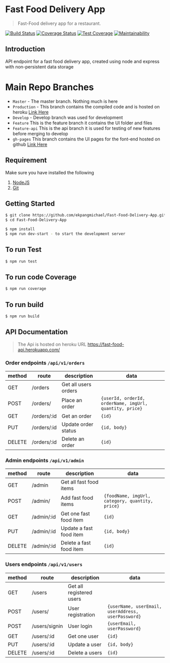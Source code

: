 # Fast Food Delivery App
> Fast-Food delivery app for a restaurant.

[![Build Status](https://travis-ci.org/ekpangmichael/Fast-Food-Delivery-App.svg?branch=develop)](https://travis-ci.org/ekpangmichael/Fast-Food-Delivery-App)
[![Coverage Status](https://coveralls.io/repos/github/ekpangmichael/Fast-Food-Delivery-App/badge.png?branch=develop)](https://coveralls.io/github/ekpangmichael/Fast-Food-Delivery-App?branch=develop) [![Test Coverage](https://api.codeclimate.com/v1/badges/f146d9a754eb2083cabc/test_coverage)](https://codeclimate.com/github/ekpangmichael/Fast-Food-Delivery-App/test_coverage)
[![Maintainability](https://api.codeclimate.com/v1/badges/f146d9a754eb2083cabc/maintainability)](https://codeclimate.com/github/ekpangmichael/Fast-Food-Delivery-App/maintainability)

## Introduction
API endpoint for a fast food delivery app, created using node and express with non-persistent data storage

# Main Repo Branches

*   `Master` \- The master branch. Nothing much is here
*   `Production` \- This branch contains the compiled code and is hosted on heroku [Link Here](https://fast-food-api.herokuapp.com/)
*   `Develop` - Develop branch was used for development 
*   `Feature` This is the feature branch it contains the UI folder and files 
*   `Feature-api` This is the api branch it is used for testing of new features before merging to develop 
*   `gh-pages` This branch contains the UI pages for the font-end hosted on github [Link Here](https://ekpangmichael.github.io/Fast-Food-Delivery-App/)

## Requirement

Make sure you have installed the following

1. [NodeJS](https://nodejs.org)
2. [Git](https://git-scm.com/downloads)

## Getting Started

```bash
$ git clone https://github.com/ekpangmichael/Fast-Food-Delivery-App.git
$ cd Fast-Food-Delivery-App

$ npm install
$ npm run dev-start - to start the development server
```

## To run Test

```bash
$ npm run test
```

## To run code Coverage

```bash
$ npm run coverage
```
## To run build

```bash
$ npm run build
```

## API Documentation
> The Api is hosted on heroku URL https://fast-food-api.herokuapp.com/

### Order endpoints `/api/v1/orders`

| method | route            | description          | data                                                    |
| ------ | ---------------- | -------------------- | --------------------------------------------------------|
| GET    | /orders          | Get all users orders |                                                         |
| POST   | /orders/         | Place an order       | `{userId, orderId, orderName, imgUrl, quantity, price}` |
| GET    | /orders/:id      | Get an order         | `{id}`                                                  |
| PUT    | /orders/:id      | Update order status  | `{id, body}`                                            |
| DELETE | /orders/:id      | Delete an order      | `{id}`                                                  |
 

### Admin endpoints `/api/v1/admin`

| method | route           | description            | data                                                    |
| ------ | ----------------|------------------------| --------------------------------------------------------|
| GET    | /admin          | Get all fast food items|                                                         |
| POST   | /admin/         | Add fast food items    | `{foodName, imgUrl, category, quantity, price}`         |
| GET    | /admin/:id      | Get one fast food item | `{id}`                                                  |
| PUT    | /admin/:id      | Update a fast food item| `{id, body}`                                            |
| DELETE | /admin/:id      | Delete a fast food item| `{id}`                                                  |

    
### Users endpoints `/api/v1/users`

| method | route           | description               | data                                                  |
| ------ | ----------------|-------------------------- | ------------------------------------------------------|
| GET    | /users          | Get all registered users  |                                                       |
| POST   | /users/         | User registration         | `{userName, userEmail, userAddress, userPassword}`    |
| POST   | /users/signin   | User login                | `{userEmail, userPassword}`                           |
| GET    | /users/:id      | Get one user              | `{id}`                                                |
| PUT    | /users/:id      | Update a user             | `{id, body}`                                          |
| DELETE | /users/:id      | Delete a users            | `{id}`                                                |